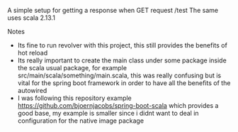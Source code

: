 A simple setup for getting a response when GET request /test
The same uses scala 2.13.1

Notes
- Its fine to run revolver with this project, this still provides the benefits of hot reload
- Its really important to create the main class under some package inside the scala usual package, for example src/main/scala/something/main.scala, this was really confusing but is vital for the spring boot framework in order to have all the benefits of the autowired
- I was following this repository example https://github.com/bjoernjacobs/spring-boot-scala which provides a good base, my example is smaller since i didnt want to deal in configuration for the native image package
